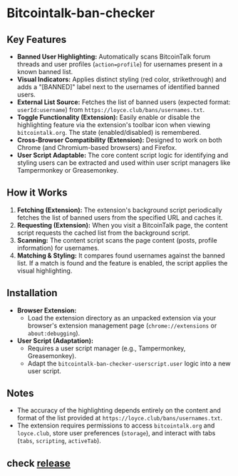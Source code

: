 # Bitcointalk-ban-checker

## Key Features

*   **Banned User Highlighting:** Automatically scans BitcoinTalk forum threads and user profiles (`action=profile`) for usernames present in a known banned list.
*   **Visual Indicators:** Applies distinct styling (red color, strikethrough) and adds a "[BANNED]" label next to the usernames of identified banned users.
*   **External List Source:** Fetches the list of banned users (expected format: `userId:username`) from `https://loyce.club/bans/usernames.txt`.
*   **Toggle Functionality (Extension):** Easily enable or disable the highlighting feature via the extension's toolbar icon when viewing `bitcointalk.org`. The state (enabled/disabled) is remembered.
*   **Cross-Browser Compatibility (Extension):** Designed to work on both Chrome (and Chromium-based browsers) and Firefox.
*   **User Script Adaptable:** The core content script logic for identifying and styling users can be extracted and used within user script managers like Tampermonkey or Greasemonkey.

## How it Works

1.  **Fetching (Extension):** The extension's background script periodically fetches the list of banned users from the specified URL and caches it.
2.  **Requesting (Extension):** When you visit a BitcoinTalk page, the content script requests the cached list from the background script.
3.  **Scanning:** The content script scans the page content (posts, profile information) for usernames.
4.  **Matching & Styling:** It compares found usernames against the banned list. If a match is found and the feature is enabled, the script applies the visual highlighting.

## Installation

*   **Browser Extension:**
    *   Load the extension directory as an unpacked extension via your browser's extension management page (`chrome://extensions` or `about:debugging`).
*   **User Script (Adaptation):**
    *   Requires a user script manager (e.g., Tampermonkey, Greasemonkey).
    *   Adapt the `bitcointalk-ban-checker-userscript.user` logic into a new user script.

## Notes

*   The accuracy of the highlighting depends entirely on the content and format of the list provided at `https://loyce.club/bans/usernames.txt`.
*   The extension requires permissions to access `bitcointalk.org` and `loyce.club`, store user preferences (`storage`), and interact with tabs (`tabs`, `scripting`, `activeTab`).

## check [release](https://github.com)
